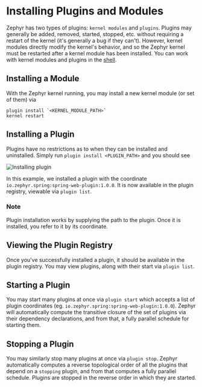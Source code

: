 # Installing Plugins and Modules

Zephyr has two types of plugins: `kernel modules` and `plugins`.  Plugins may generally be added, removed, started, stopped, etc. without
requiring a restart of the kernel (it's generally a bug if they can't).  However, kernel modules directly modify the kernel's behavior, and so the
Zephyr kernel must be restarted after a kernel module has been installed. You can work with kernel modules and plugins in the [shell](/shell/commands).

## Installing a Module

With the Zephyr kernel running, you may install a new kernel module (or set of them) via
```
plugin install `<KERNEL_MODULE_PATH>`
kernel restart
```

## Installing a Plugin

Plugins have no restrictions as to when they can be installed and uninstalled.  Simply run `plugin install <PLUGIN_PATH>`  and you should see

![Installing plugin](./img/plugin-installing.png)

In this example, we installed a plugin with the coordinate `io.zephyr.spring:spring-web-plugin:1.0.0`.  It is now available in the plugin registry,
viewable via `plugin list`.

### Note

Plugin installation works by supplying the path to the plugin. Once it is installed, you refer to it by its coordinate.


## Viewing the Plugin Registry

Once you've successfully installed a plugin, it should be available in the plugin registry.  You may view plugins, along 
with their start via `plugin list`.

## Starting a Plugin

You may start many plugins at once via `plugin start` which accepts a list of plugin coordinates (eg. `io.zephyr.spring:spring-web-plugin:1.0.0`).  Zephyr will automatically compute the transitive closure of
the set of plugins via their dependency declarations, and from that, a fully parallel schedule for starting them.  

## Stopping a Plugin 

You may similarly stop many plugins at once via `plugin stop`.  Zephyr automatically computes a reverse topological order of all the plugins that depend on a `stopping` plugin,
and from that computes a fully parallel schedule.  Plugins are stopped in the reverse order in which they are started.
